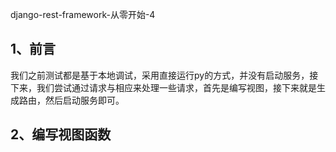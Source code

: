 django-rest-framework-从零开始-4

## 1、前言

我们之前测试都是基于本地调试，采用直接运行py的方式，并没有启动服务，接下来，我们尝试通过请求与相应来处理一些请求，首先是编写视图，接下来就是生成路由，然后启动服务即可。

## 2、编写视图函数


